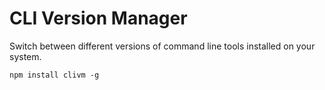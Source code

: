 # CLI Version Manager
Switch between different versions of command line tools installed on your system.

```shell
npm install clivm -g
```